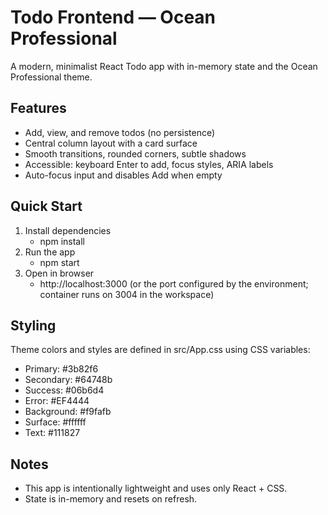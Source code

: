 # Todo Frontend — Ocean Professional

A modern, minimalist React Todo app with in-memory state and the Ocean Professional theme.

## Features
- Add, view, and remove todos (no persistence)
- Central column layout with a card surface
- Smooth transitions, rounded corners, subtle shadows
- Accessible: keyboard Enter to add, focus styles, ARIA labels
- Auto-focus input and disables Add when empty

## Quick Start
1. Install dependencies
   - npm install
2. Run the app
   - npm start
3. Open in browser
   - http://localhost:3000 (or the port configured by the environment; container runs on 3004 in the workspace)

## Styling
Theme colors and styles are defined in src/App.css using CSS variables:
- Primary: #3b82f6
- Secondary: #64748b
- Success: #06b6d4
- Error: #EF4444
- Background: #f9fafb
- Surface: #ffffff
- Text: #111827

## Notes
- This app is intentionally lightweight and uses only React + CSS.
- State is in-memory and resets on refresh.
